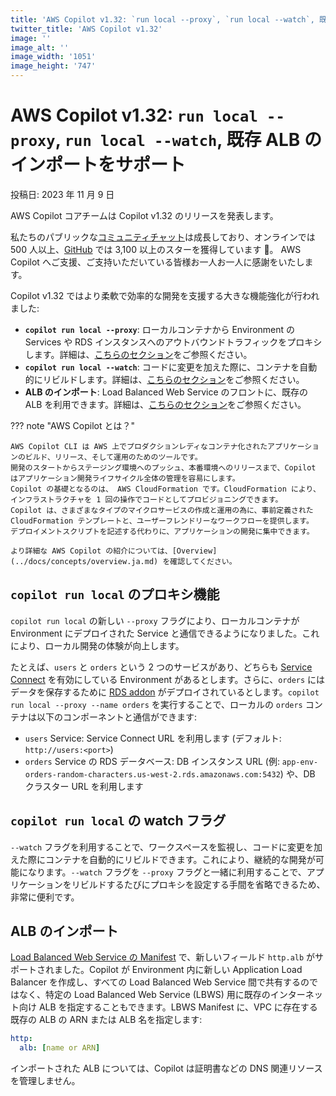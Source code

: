 ```yaml
---
title: 'AWS Copilot v1.32: `run local --proxy`, `run local --watch`, 既存 ALB のインポートをサポート'
twitter_title: 'AWS Copilot v1.32'
image: ''
image_alt: ''
image_width: '1051'
image_height: '747'
---
```


# AWS Copilot v1.32: `run local --proxy`, `run local --watch`, 既存 ALB のインポートをサポート

投稿日: 2023 年 11 月 9 日

AWS Copilot コアチームは Copilot v1.32 のリリースを発表します。

私たちのパブリックな[コミュニティチャット](https://app.gitter.im/#/room/#aws_copilot-cli:gitter.im)は成長しており、オンラインでは 500 人以上、[GitHub](http://github.com/aws/copilot-cli/) では 3,100 以上のスターを獲得しています 🚀。
AWS Copilot へご支援、ご支持いただいている皆様お一人お一人に感謝をいたします。

Copilot v1.32 ではより柔軟で効率的な開発を支援する大きな機能強化が行われました:

- **`copilot run local --proxy`**: ローカルコンテナから Environment の Services や RDS インスタンスへのアウトバウンドトラフィックをプロキシします。詳細は、[こちらのセクション](#proxy-with-copilot-run-local)をご参照ください。
- **`copilot run local --watch`**: コードに変更を加えた際に、コンテナを自動的にリビルドします。詳細は、[こちらのセクション](#watch-flag-for-copilot-run-local)をご参照ください。
- **ALB のインポート**: Load Balanced Web Service のフロントに、既存の ALB を利用できます。詳細は、[こちらのセクション](#imported-albs)をご参照ください。

??? note "AWS Copilot とは？"

    AWS Copilot CLI は AWS 上でプロダクションレディなコンテナ化されたアプリケーションのビルド、リリース、そして運用のためのツールです。
    開発のスタートからステージング環境へのプッシュ、本番環境へのリリースまで、Copilot はアプリケーション開発ライフサイクル全体の管理を容易にします。
    Copilot の基礎となるのは、 AWS CloudFormation です。CloudFormation により、インフラストラクチャを 1 回の操作でコードとしてプロビジョニングできます。
    Copilot は、さまざまなタイプのマイクロサービスの作成と運用の為に、事前定義された CloudFormation テンプレートと、ユーザーフレンドリーなワークフローを提供します。
    デプロイメントスクリプトを記述する代わりに、アプリケーションの開発に集中できます。

    より詳細な AWS Copilot の紹介については、[Overview](../docs/concepts/overview.ja.md) を確認してください。

<a id="proxy-with-copilot-run-local"></a>

## `copilot run local` のプロキシ機能
`copilot run local` の新しい `--proxy` フラグにより、ローカルコンテナが Environment にデプロイされた Service と通信できるようになりました。これにより、ローカル開発の体験が向上します。

たとえば、`users` と `orders` という 2 つのサービスがあり、どちらも [Service Connect](../docs/manifest/lb-web-service.ja.md#network-connect) を有効にしている Environment があるとします。さらに、`orders` にはデータを保存するために [RDS addon](../docs/developing/addons/workload.ja.md) がデプロイされているとします。`copilot run local --proxy --name orders` を実行することで、ローカルの `orders` コンテナは以下のコンポーネントと通信ができます:

- `users` Service: Service Connect URL を利用します (デフォルト: `http://users:<port>`)
- `orders` Service の RDS データベース: DB インスタンス URL (例: `app-env-orders-random-characters.us-west-2.rds.amazonaws.com:5432`) や、DB クラスター URL を利用します

<a id="watch-flag-for-copilot-run-local"></a>

## `copilot run local` の watch フラグ
`--watch` フラグを利用することで、ワークスペースを監視し、コードに変更を加えた際にコンテナを自動的にリビルドできます。これにより、継続的な開発が可能になります。`--watch` フラグを `--proxy` フラグと一緒に利用することで、アプリケーションをリビルドするたびにプロキシを設定する手間を省略できるため、非常に便利です。

<a id="imported-albs"></a>

## ALB のインポート
[Load Balanced Web Service の Manifest](../docs/manifest/lb-web-service.ja.md) で、新しいフィールド `http.alb` がサポートされました。Copilot が Environment 内に新しい Application Load Balancer を作成し、すべての Load Balanced Web Service 間で共有するのではなく、特定の Load Balanced Web Service (LBWS) 用に既存のインターネット向け ALB を指定することもできます。LBWS Manifest に、VPC に存在する既存の ALB の ARN または ALB 名を指定します:

```yaml
http:
  alb: [name or ARN]
```

インポートされた ALB については、Copilot は証明書などの DNS 関連リソースを管理しません。